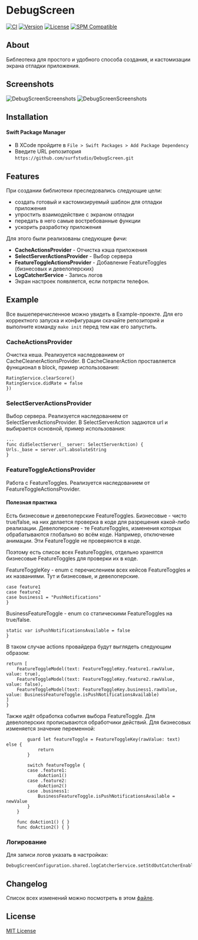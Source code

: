 # DebugScreen

[![CI](https://github.com/surfstudio/debug-screen-ios/actions/workflows/main.yml/badge.svg)](https://github.com/surfstudio/debug-screen-ios/actions/workflows/main.yml)
[![Version](https://img.shields.io/cocoapods/v/DebugScreen.svg?style=flat)](https://cocoapods.org/pods/DebugScreen)
[![License](https://img.shields.io/cocoapods/l/DebugScreen.svg?style=flat)](https://cocoapods.org/pods/DebugScreen)
[![SPM Compatible](https://img.shields.io/badge/SPM-compatible-blue.svg)](https://github.com/apple/swift-package-manager)

## About

Библеотека для простого и удобного способа создания, и кастомизации экрана отладки приложения.

## Screenshots

![DebugScreenScreenshots](https://i.ibb.co/TKQSVkb/2022-06-28-18-08-44.png)
![DebugScreenScreenshots](https://i.ibb.co/FYjkqG2/2022-06-28-18-08-52.png)

## Installation

#### Swift Package Manager

- В XCode пройдите в `File > Swift Packages > Add Package Dependency`
- Введите URL репозитория `https://github.com/surfstudio/DebugScreen.git`

## Features

При создании библиотеки преследовались следующие цели: 

- создать готовый и кастомизируемый шаблон для отладки приложения
- упростить взаимодействие с экраном отладки
- передать в него самые востребованные функции
- ускорить разработку приложения 

Для этого были реализованы следующие фичи:

- **CacheActionsProvider** - Отчистка кэша приложения
- **SelectServerActionsProvider** - Выбор сервера
- **FeatureToggleActionsProvider** - Добавление FeatureToggles (бизнесовых и девелоперских)
- **LogCatcherService** - Запись логов
- Экран настроек появляется, если потрясти телефон.

## Example

Все вышеперечисленное можно увидеть в Example-проекте. Для его корректного запуска и конфигурации скачайте репозиторий и выполните команду `make init` перед тем как его запустить.

### CacheActionsProvider

Очистка кеша. Реализуется наследованием от CacheCleanerActionsProvider.
В CacheCleanerAction проставляется функционал в block, пример использования:

```CacheCleanerAction(title: "Clear score", block: {
RatingService.clearScore()
RatingService.didRate = false
})
```

### SelectServerActionsProvider

Выбор сервера. Реализуется наследованием от SelectServerActionsProvider.
В SelectServerAction задаются url и выбирается основной, пример использования:

```SelectServerAction(url: URL(string: "https://surf.ru")!, title: "Surf", isActive: true)
...
func didSelectServer(_ server: SelectServerAction) {
Urls._base = server.url.absoluteString
}
```

### FeatureToggleActionsProvider

Работа с FeatureToggles. Реализуется наследованием от FeatureToggleActionsProvider.

#### Полезная практика

Есть бизнесовые и девелоперские FeatureToggles. 
Бизнесовые - чисто true/false, на них делается проверка в коде для разрешения какой-либо реализации.
Девелоперские - те FeatureToggles, изменения которых обрабатываются глобально во всём коде. Например, отключение анимации. Эти FeatureToggle не проверяются в коде.

Поэтому есть список всех FeatureToggles, отдельно хранятся бизнесовые FeatureToggles для проверки их в коде.

FeatureToggleKey - enum с перечислением всех кейсов FeatureToggles и их названиями. Тут и бизнесовые, и девелоперские.
```enum FeatureToggleKey: String {
case feature1
case feature2
case business1 = "PushNotifications"
}
```

BusinessFeatureToggle - enum со статическими FeatureToggles на true/false. 
```enum BusinessFeatureToggle {
static var isPushNotificationsAvailable = false
}
```

В таком случае actions провайдера будут выглядеть следующим образом:
``` func actions() -> [FeatureToggleModel] {
return [
    FeatureToggleModel(text: FeatureToggleKey.feature1.rawValue, value: true),
    FeatureToggleModel(text: FeatureToggleKey.feature2.rawValue, value: false),
    FeatureToggleModel(text: FeatureToggleKey.business1.rawValue, value: BusinessFeatureToggle.isPushNotificationsAvailable)
]
}
```

Также идёт обработка события выбора FeatureToggle. Для девелоперских прописываются обработчики действий. Для бизнесовых изменяется значение переменной:
```func handleAction(with text: String, newValue: Bool) {
        guard let featureToggle = FeatureToggleKey(rawValue: text) else {
            return
        }

        switch featureToggle {
        case .feature1:
            doAction1()
        case .feature2:
            doAction2()
        case .business1:
            BusinessFeatureToggle.isPushNotificationsAvailable = newValue
        }
    }

    func doAction1() { }
    func doAction2() { }
```

### Логирование

Для записи логов указать в настройках:
```DebugScreenConfiguration.shared.logCatcherService.setStdErrCatcherEnabled()
DebugScreenConfiguration.shared.logCatcherService.setStdOutCatcherEnabled()
```

## Changelog

Список всех изменений можно посмотреть в этом [файле](./CHANGELOG.md).

## License

[MIT License](./LICENSE)
